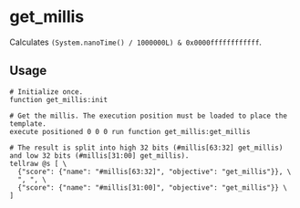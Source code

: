 # get_millis

Calculates `(System.nanoTime() / 1000000L) & 0x0000ffffffffffff`.

## Usage

```mcfunction
# Initialize once.
function get_millis:init

# Get the millis. The execution position must be loaded to place the template.
execute positioned 0 0 0 run function get_millis:get_millis

# The result is split into high 32 bits (#millis[63:32] get_millis) and low 32 bits (#millis[31:00] get_millis).
tellraw @s [ \
  {"score": {"name": "#millis[63:32]", "objective": "get_millis"}}, \
  ", ", \
  {"score": {"name": "#millis[31:00]", "objective": "get_millis"}} \
]
```
